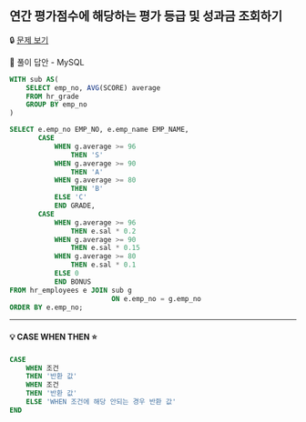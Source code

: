 ## **연간 평가점수에 해당하는 평가 등급 및 성과금 조회하기**

🔒 [문제 보기](https://school.programmers.co.kr/learn/courses/30/lessons/284528)

🔑 풀이 답안 - MySQL

```SQL
WITH sub AS(
    SELECT emp_no, AVG(SCORE) average
    FROM hr_grade
    GROUP BY emp_no
)

SELECT e.emp_no EMP_NO, e.emp_name EMP_NAME,
       CASE
           WHEN g.average >= 96
               THEN 'S'
           WHEN g.average >= 90
               THEN 'A'
           WHEN g.average >= 80
               THEN 'B'
           ELSE 'C'
           END GRADE,
       CASE
           WHEN g.average >= 96
               THEN e.sal * 0.2
           WHEN g.average >= 90
               THEN e.sal * 0.15
           WHEN g.average >= 80
               THEN e.sal * 0.1
           ELSE 0
           END BONUS
FROM hr_employees e JOIN sub g
                         ON e.emp_no = g.emp_no
ORDER BY e.emp_no;

```

------

#### 💡 CASE WHEN THEN ⭐

```SQL
CASE
	WHEN 조건
	THEN '반환 값'
	WHEN 조건
	THEN '반환 값'
	ELSE 'WHEN 조건에 해당 안되는 경우 반환 값'
END
```